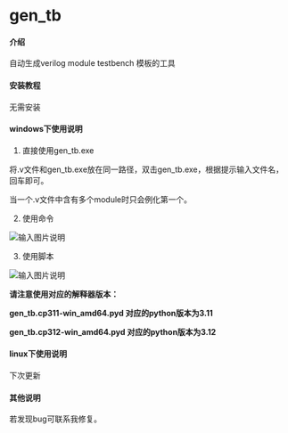 # gen_tb

#### 介绍

自动生成verilog module testbench 模板的工具

#### 安装教程

无需安装

#### windows下使用说明

1. 直接使用gen_tb.exe

将.v文件和gen_tb.exe放在同一路径，双击gen_tb.exe，根据提示输入文件名，回车即可。

当一个.v文件中含有多个module时只会例化第一个。

2. 使用命令

![输入图片说明](pic5198e6657bf26f9bed085f2c05df5b1.png)

3. 使用脚本

![输入图片说明](pic8099af6e5ca2fa537f02386357e489f.png)

**请注意使用对应的解释器版本：** 

 **gen_tb.cp311-win_amd64.pyd 对应的python版本为3.11** 

 **gen_tb.cp312-win_amd64.pyd 对应的python版本为3.12** 

#### linux下使用说明

下次更新

#### 其他说明

若发现bug可联系我修复。


